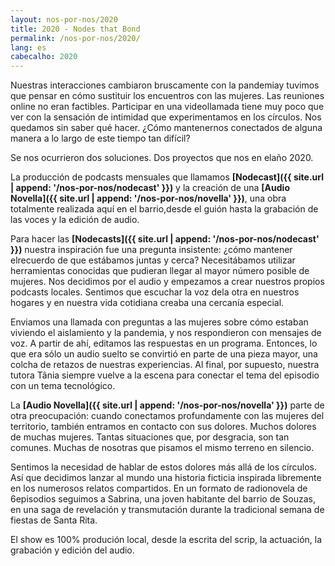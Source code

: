 ```yaml
---
layout: nos-por-nos/2020
title: 2020 - Nodes that Bond
permalink: /nos-por-nos/2020/
lang: es
cabecalho: 2020
---
```

Nuestras interacciones cambiaron bruscamente con la pandemiay tuvimos que pensar en cómo sustituir los encuentros con las mujeres. Las reuniones online no eran factibles. Participar en una videollamada tiene muy poco que ver con la sensación de intimidad que experimentamos en los círculos. Nos quedamos sin saber qué hacer. ¿Cómo mantenernos conectados de alguna manera a lo largo de este tiempo tan difícil?

Se nos ocurrieron dos soluciones. Dos proyectos que nos en elaño 2020.

La producción de podcasts mensuales que llamamos **[Nodecast]({{ site.url | append: '/nos-por-nos/nodecast' }})** y la creación de una **[Audio Novella]({{ site.url | append: '/nos-por-nos/novella' }})**, una obra totalmente realizada aquí en el barrio,desde el guión hasta la grabación de las voces y la edición de audio.

Para hacer las **[Nodecasts]({{ site.url | append: '/nos-por-nos/nodecast' }})** nuestra inspiración fue una pregunta insistente: ¿cómo mantener elrecuerdo de que estábamos juntas y cerca? Necesitábamos utilizar herramientas conocidas que pudieran llegar al mayor número posible de mujeres. Nos decidimos por el audio y empezamos a crear nuestros propios podcasts locales. Sentimos que escuchar la voz dela otra en nuestros hogares y en nuestra vida cotidiana creaba una cercanía especial.

Enviamos una llamada con preguntas a las mujeres sobre cómo estaban viviendo el aislamiento y la pandemia, y nos respondieron con mensajes de voz. A partir de ahí, editamos las respuestas en un programa. Entonces, lo que era sólo un audio suelto se convirtió en parte de una pieza mayor, una colcha de retazos de nuestras experiencias. Al final, por supuesto, nuestra tutora Tânia siempre vuelve a la escena para conectar el tema del episodio con un tema tecnológico.

La **[Audio Novella]({{ site.url | append: '/nos-por-nos/novella' }})** parte de otra preocupación: cuando conectamos profundamente con las mujeres del territorio, también entramos en contacto con sus dolores. Muchos dolores de muchas mujeres. Tantas situaciones que, por desgracia, son tan comunes. Muchas de nosotras que pisamos el mismo terreno en silencio.

Sentimos la necesidad de hablar de estos dolores más allá de los círculos. Así que decidimos lanzar al mundo una historia ficticia inspirada libremente en los numerosos relatos compartidos. En un formato de radionovela de 6episodios seguimos a Sabrina, una joven habitante del barrio de Souzas, en una saga de revelación y transmutación durante la tradicional semana de fiestas de Santa Rita.

El show es 100% produción local, desde la escrita del scrip, la actuación, la grabación y edición del audio.
